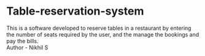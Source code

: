 # Table-reservation-system
This is a software developed to reserve tables in a restaurant by entering the number of seats required by the user, and the manage the bookings and pay the bills.
<br>
Author - Nikhil S
